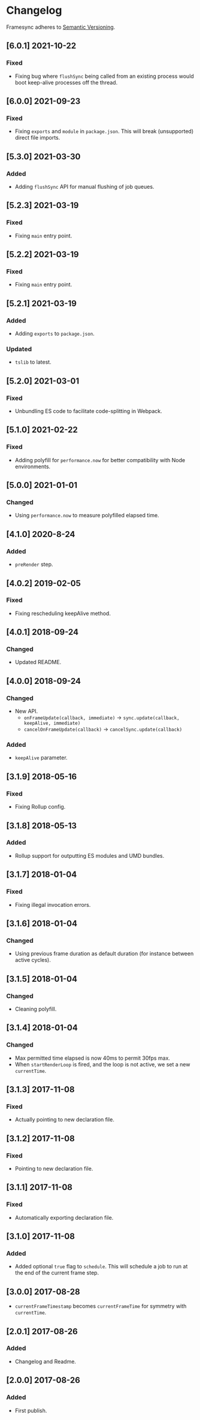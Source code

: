 # Changelog

Framesync adheres to [Semantic Versioning](http://semver.org/).

## [6.0.1] 2021-10-22

### Fixed

-   Fixing bug where `flushSync` being called from an existing process would boot keep-alive processes off the thread.

## [6.0.0] 2021-09-23

### Fixed

-   Fixing `exports` and `module` in `package.json`. This will break (unsupported) direct file imports.

## [5.3.0] 2021-03-30

### Added

-   Adding `flushSync` API for manual flushing of job queues.

## [5.2.3] 2021-03-19

### Fixed

-   Fixing `main` entry point.

## [5.2.2] 2021-03-19

### Fixed

-   Fixing `main` entry point.

## [5.2.1] 2021-03-19

### Added

-   Adding `exports` to `package.json`.

### Updated

-   `tslib` to latest.

## [5.2.0] 2021-03-01

### Fixed

-   Unbundling ES code to facilitate code-splitting in Webpack.

## [5.1.0] 2021-02-22

### Fixed

-   Adding polyfill for `performance.now` for better compatibility with Node environments.

## [5.0.0] 2021-01-01

### Changed

-   Using `performance.now` to measure polyfilled elapsed time.

## [4.1.0] 2020-8-24

### Added

-   `preRender` step.

## [4.0.2] 2019-02-05

### Fixed

-   Fixing rescheduling keepAlive method.

## [4.0.1] 2018-09-24

### Changed

-   Updated README.

## [4.0.0] 2018-09-24

### Changed

-   New API.
    -   `onFrameUpdate(callback, immediate)` -> `sync.update(callback, keepAlive, immediate)`
    -   `cancelOnFrameUpdate(callback)` -> `cancelSync.update(callback)`

### Added

-   `keepAlive` parameter.

## [3.1.9] 2018-05-16

### Fixed

-   Fixing Rollup config.

## [3.1.8] 2018-05-13

### Added

-   Rollup support for outputting ES modules and UMD bundles.

## [3.1.7] 2018-01-04

### Fixed

-   Fixing illegal invocation errors.

## [3.1.6] 2018-01-04

### Changed

-   Using previous frame duration as default duration (for instance between active cycles).

## [3.1.5] 2018-01-04

### Changed

-   Cleaning polyfill.

## [3.1.4] 2018-01-04

### Changed

-   Max permitted time elapsed is now 40ms to permit 30fps max.
-   When `startRenderLoop` is fired, and the loop is not active, we set a new `currentTime`.

## [3.1.3] 2017-11-08

### Fixed

-   Actually pointing to new declaration file.

## [3.1.2] 2017-11-08

### Fixed

-   Pointing to new declaration file.

## [3.1.1] 2017-11-08

### Fixed

-   Automatically exporting declaration file.

## [3.1.0] 2017-11-08

### Added

-   Added optional `true` flag to `schedule`. This will schedule a job to run at the end of the current frame step.

## [3.0.0] 2017-08-28

-   `currentFrameTimestamp` becomes `currentFrameTime` for symmetry with `currentTime`.

## [2.0.1] 2017-08-26

### Added

-   Changelog and Readme.

## [2.0.0] 2017-08-26

### Added

-   First publish.
